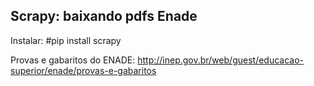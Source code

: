 ## Scrapy: baixando pdfs Enade

Instalar: #pip install scrapy

Provas e gabaritos do ENADE: http://inep.gov.br/web/guest/educacao-superior/enade/provas-e-gabaritos
